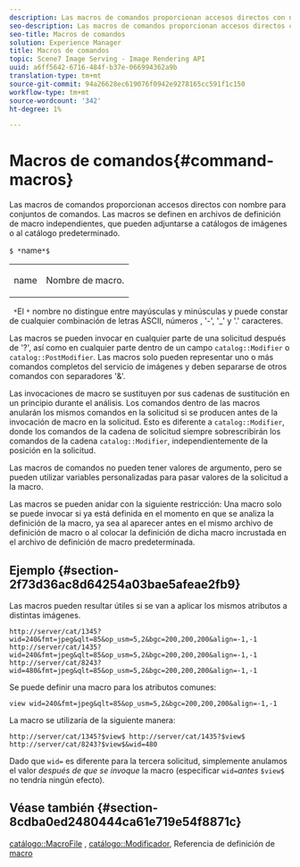 ```yaml
---
description: Las macros de comandos proporcionan accesos directos con nombre para conjuntos de comandos. Las macros se definen en archivos de definición de macro independientes, que pueden adjuntarse a catálogos de imágenes o al catálogo predeterminado.
seo-description: Las macros de comandos proporcionan accesos directos con nombre para conjuntos de comandos. Las macros se definen en archivos de definición de macro independientes, que pueden adjuntarse a catálogos de imágenes o al catálogo predeterminado.
seo-title: Macros de comandos
solution: Experience Manager
title: Macros de comandos
topic: Scene7 Image Serving - Image Rendering API
uuid: a6ff5642-6716-484f-b37e-066994362a9b
translation-type: tm+mt
source-git-commit: 94a26628ec619076f0942e9278165cc591f1c150
workflow-type: tm+mt
source-wordcount: '342'
ht-degree: 1%

---
```



# Macros de comandos{#command-macros}

Las macros de comandos proporcionan accesos directos con nombre para conjuntos de comandos. Las macros se definen en archivos de definición de macro independientes, que pueden adjuntarse a catálogos de imágenes o al catálogo predeterminado.

`$ *`name`*$`

<table id="simpletable_A03541622C354F60B5F304B999C4EF8E"> 
 <tr class="strow"> 
  <td class="stentry"> <p><span class="codeph"> <span class="varname"> name</span></span> </p> </td> 
  <td class="stentry"> <p>Nombre de macro. </p></td> 
 </tr> 
</table>

` *`El `*` nombre no distingue entre mayúsculas y minúsculas y puede constar de cualquier combinación de letras ASCII, números , &#39;-&#39;, &#39;_&#39; y &#39;.&#39; caracteres.

Las macros se pueden invocar en cualquier parte de una solicitud después de &#39;?&#39;, así como en cualquier parte dentro de un campo `catalog::Modifier` o `catalog::PostModifier`. Las macros solo pueden representar uno o más comandos completos del servicio de imágenes y deben separarse de otros comandos con separadores &#39;&amp;&#39;.

Las invocaciones de macro se sustituyen por sus cadenas de sustitución en un principio durante el análisis. Los comandos dentro de las macros anularán los mismos comandos en la solicitud si se producen antes de la invocación de macro en la solicitud. Esto es diferente a `catalog::Modifier`, donde los comandos de la cadena de solicitud siempre sobrescribirán los comandos de la cadena `catalog::Modifier`, independientemente de la posición en la solicitud.

Las macros de comandos no pueden tener valores de argumento, pero se pueden utilizar variables personalizadas para pasar valores de la solicitud a la macro.

Las macros se pueden anidar con la siguiente restricción: Una macro solo se puede invocar si ya está definida en el momento en que se analiza la definición de la macro, ya sea al aparecer antes en el mismo archivo de definición de macro o al colocar la definición de dicha macro incrustada en el archivo de definición de macro predeterminada.

## Ejemplo {#section-2f73d36ac8d64254a03bae5afeae2fb9}

Las macros pueden resultar útiles si se van a aplicar los mismos atributos a distintas imágenes.

`http://server/cat/1345?wid=240&fmt=jpeg&qlt=85&op_usm=5,2&bgc=200,200,200&align=-1,-1 http://server/cat/1435?wid=240&fmt=jpeg&qlt=85&op_usm=5,2&bgc=200,200,200&align=-1,-1 http://server/cat/8243?wid=480&fmt=jpeg&qlt=85&op_usm=5,2&bgc=200,200,200&align=-1,-1`

Se puede definir una macro para los atributos comunes:

`view wid=240&fmt=jpeg&qlt=85&op_usm=5,2&bgc=200,200,200&align=-1,-1`

La macro se utilizaría de la siguiente manera:

`http://server/cat/1345?$view$ http://server/cat/1435?$view$ http://server/cat/8243?$view$&wid=480`

Dado que `wid=` es diferente para la tercera solicitud, simplemente anulamos el valor *después de que se invoque* la macro (especificar `wid=`*antes* `$view$` no tendría ningún efecto).

## Véase también {#section-8cdba0ed2480444ca61e719e54f8871c}

[catálogo::MacroFile](../../../../../is-api/image-catalog/image-serving-api-ref/c-image-catalog-reference/c-attributes-reference/r-macrofile.md#reference-f91d717b3847458ca0f1fe95387554a2) ,  [catálogo::Modificador](/help/aem-is-ir-api/is-api/image-catalog/image-serving-api-ref/c-image-catalog-reference/c-image-svg-data-reference/c-image-data-reference/r-modifier-cat.md), Referencia de definición de  [macro](../../../../../is-api/image-catalog/image-serving-api-ref/c-image-catalog-reference/c-macro-definition-reference/c-macro-definition-reference.md#concept-5ec73f7636c1496fba1e94094e694e79)
